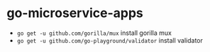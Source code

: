 # go-microservice-apps

- `go get -u github.com/gorilla/mux` install gorilla mux 
- `go get -u github.com/go-playground/validator` install validator
